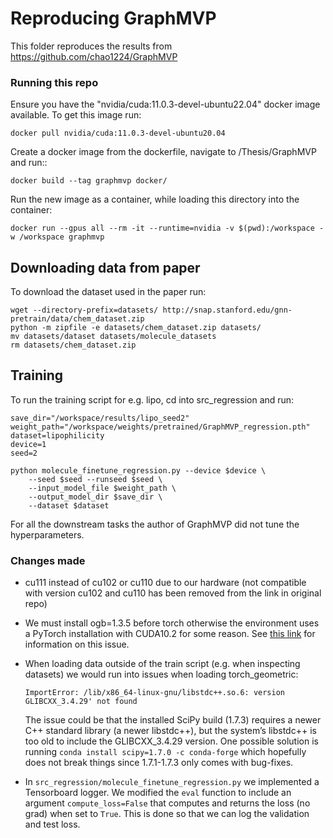 # Reproducing GraphMVP
This folder reproduces the results from https://github.com/chao1224/GraphMVP

### Running this repo
Ensure you have the "nvidia/cuda:11.0.3-devel-ubuntu22.04" docker image available. To get this image run:

    docker pull nvidia/cuda:11.0.3-devel-ubuntu20.04
Create a docker image from the dockerfile, navigate to /Thesis/GraphMVP and run::
    
    docker build --tag graphmvp docker/
Run the new image as a container, while loading this directory into the container:

    docker run --gpus all --rm -it --runtime=nvidia -v $(pwd):/workspace -w /workspace graphmvp

## Downloading data from paper
To download the dataset used in the paper run:

    wget --directory-prefix=datasets/ http://snap.stanford.edu/gnn-pretrain/data/chem_dataset.zip
    python -m zipfile -e datasets/chem_dataset.zip datasets/
    mv datasets/dataset datasets/molecule_datasets
    rm datasets/chem_dataset.zip

## Training
To run the training script for e.g. lipo, cd into src_regression and run:

    save_dir="/workspace/results/lipo_seed2"
    weight_path="/workspace/weights/pretrained/GraphMVP_regression.pth"
    dataset=lipophilicity
    device=1
    seed=2

    python molecule_finetune_regression.py --device $device \
    	--seed $seed --runseed $seed \
    	--input_model_file $weight_path \
        --output_model_dir $save_dir \
        --dataset $dataset

For all the downstream tasks the author of GraphMVP did not tune the hyperparameters. 

### Changes made
* cu111 instead of cu102 or cu110 due to our hardware (not compatible with version cu102 and cu110 has been removed from the link in original repo)
* We must install ogb=1.3.5 before torch otherwise the environment uses a  PyTorch installation with CUDA10.2 for some reason. See [this link](https://discuss.pytorch.org/t/geforce-rtx-3090-with-cuda-capability-sm-86-is-not-compatible-with-the-current-pytorch-installation/123499) for information on this issue.
* When loading data outside of the train script (e.g. when inspecting datasets) we would run into issues when loading torch_geometric: 
    ```
    ImportError: /lib/x86_64-linux-gnu/libstdc++.so.6: version GLIBCXX_3.4.29' not found
    ```
     
    The issue could be that the installed SciPy build (1.7.3) requires a newer C++ standard library (a newer libstdc++), but the system’s libstdc++ is too old to include the GLIBCXX_3.4.29 version. One possible solution is running `conda install scipy=1.7.0 -c conda-forge` which hopefully does not break things since 1.7.1-1.7.3 only comes with bug-fixes.
* In `src_regression/molecule_finetune_regression.py` we implemented a Tensorboard logger. We modified the `eval` function to include an argument `compute_loss=False` that computes and returns the loss (no grad) when set to `True`. This is done so that we can log the validation and test loss.
